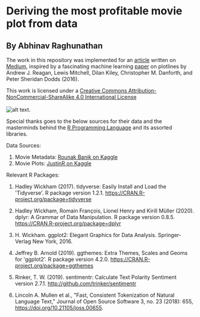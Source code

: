 # Deriving the most profitable movie plot from data
## By Abhinav Raghunathan

The work in this repository was implemented for an [article](https://towardsdatascience.com/simulating-the-fifa-world-cup-2022-d363fad7da22) written on [Medium](https://medium.com), inspired by a fascinating machine learning [paper](https://arxiv.org/ct?url=https%3A%2F%2Fdx.doi.org%2F10.1140%2Fepjds%2Fs13688-016-0093-1&v=5b437ea1) on plotlines by Andrew J. Reagan, Lewis Mitchell, Dilan Kiley, Christopher M. Danforth, and Peter Sheridan Dodds (2016).

This work is licensed under a [Creative Commons Attribution-NonCommercial-ShareAlike 4.0 International License](http://creativecommons.org/licenses/by-nc-sa/4.0/)</br></br>
![alt text](https://i.creativecommons.org/l/by-nc-sa/4.0/88x31.png "Creative Commons License").

Special thanks goes to the below sources for their data and the masterminds behind the [R Programming Language](https://r-project.org) and its assorted libraries.

Data Sources:
1. Movie Metadata: [Rounak Banik on Kaggle](https://www.kaggle.com/rounakbanik/the-movies-dataset)
2. Movie Plots: [JustinR on Kaggle](https://www.kaggle.com/jrobischon/wikipedia-movie-plots)

Relevant R Packages:
1. Hadley Wickham (2017). tidyverse: Easily Install and Load the 'Tidyverse'. R package version 1.2.1. https://CRAN.R-project.org/package=tidyverse

2. Hadley Wickham, Romain François, Lionel Henry and Kirill Müller (2020). dplyr: A Grammar of Data Manipulation. R package version 0.8.5. https://CRAN.R-project.org/package=dplyr

3. H. Wickham. ggplot2: Elegant Graphics for Data Analysis. Springer-Verlag New York, 2016.

4. Jeffrey B. Arnold (2019). ggthemes: Extra Themes, Scales and Geoms for 'ggplot2'. R package version 4.2.0. https://CRAN.R-project.org/package=ggthemes

5. Rinker, T. W. (2019). sentimentr: Calculate Text Polarity Sentiment version 2.7.1. http://github.com/trinker/sentimentr

6. Lincoln A. Mullen et al., "Fast, Consistent Tokenization of Natural Language Text," Journal of Open Source Software 3, no. 23 (2018): 655, https://doi.org/10.21105/joss.00655.
